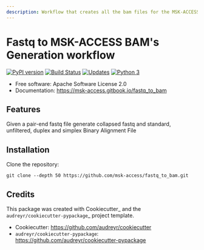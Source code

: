 ```yaml
---
description: Workflow that creates all the bam files for the MSK-ACCESS fastq file
---
```


# Fastq to MSK-ACCESS BAM's Generation workflow

[![PyPI version](https://badge.fury.io/py/fastq_to_bam.svg)](https://badge.fury.io/py/fastq_to_bam)
[![Build Status](https://travis-ci.com/msk-access/fastq_to_bam.svg?branch=master)](https://travis-ci.com/msk-access/fastq_to_bam)
[![Updates](https://pyup.io/repos/github/msk-access/fastq_to_bam/shield.svg)](https://pyup.io/repos/github/msk-access/fastq_to_bam/)
[![Python 3](https://pyup.io/repos/github/msk-access/fastq_to_bam/python-3-shield.svg)](https://pyup.io/repos/github/msk-access/fastq_to_bam/)

- Free software: Apache Software License 2.0
- Documentation: https://msk-access.gitbook.io/fastq_to_bam

## Features

Given a pair-end fastq file generate collapsed fastq and standard, unfiltered, duplex and simplex Binary Alignment File


## Installation

Clone the repository:

```
git clone --depth 50 https://github.com/msk-access/fastq_to_bam.git
```

## Credits

This package was created with Cookiecutter_ and the `audreyr/cookiecutter-pypackage`_ project template.

- Cookiecutter: https://github.com/audreyr/cookiecutter
- `audreyr/cookiecutter-pypackage`: https://github.com/audreyr/cookiecutter-pypackage
